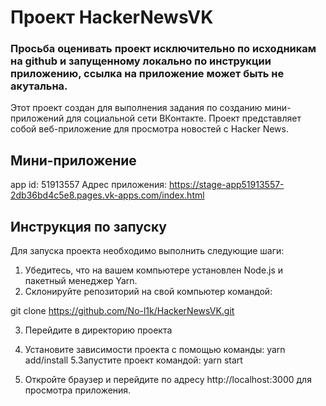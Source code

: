 # Проект HackerNewsVK
### Просьба оценивать проект исключительно по исходникам на github и запущенному локально по инструкции приложению, ссылка на приложение может быть не акутальна.
Этот проект создан для выполнения задания по созданию мини-приложений для социальной сети ВКонтакте. Проект представляет собой веб-приложение для просмотра новостей с Hacker News.

## Мини-приложение
app id: 51913557
Адрес приложения: https://stage-app51913557-2db36bd4c5e8.pages.vk-apps.com/index.html

## Инструкция по запуску

Для запуска проекта необходимо выполнить следующие шаги:

1. Убедитесь, что на вашем компьютере установлен Node.js и пакетный менеджер Yarn.
2. Склонируйте репозиторий на свой компьютер командой:

git clone https://github.com/No-l1k/HackerNewsVK.git

3. Перейдите в директорию проекта
4. Установите зависимости проекта с помощью команды:
yarn add/install
5.Запустите проект командой:
yarn start

6. Откройте браузер и перейдите по адресу http://localhost:3000 для просмотра приложения.
